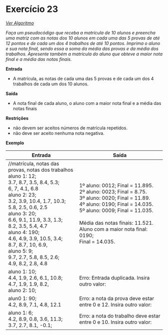 # Exercício 23

[*Ver Algoritmo*](Algoritmo23.md)

 *Faça um pseudocódigo que receba a matrícula de 10 alunos e preencha
uma matriz com as notas dos 10 alunos em cada uma das 5 provas de até 12
pontos e de cada um dos 4 trabalhos de até 10 pontos. Imprima o aluno e sua
nota final, sendo essa a soma da média das provas e da média dos trabalhos.
Apresente também a matrícula do aluno que obteve a maior nota final e a média
das notas finais.*


**Entrada**

- A matrícula, as notas de cada uma das 5 provas e de cada um dos 4 trabalhos de
cada um dos 10 alunos.

**Saída**

- A nota final de cada aluno, o aluno com a maior nota final e a média das notas
finais

**Restrições**

- não devem ser aceitos números de matrícula repetidos.
- não deve ser aceito nenhuma nota negativa.

**Exemplo**



| Entrada | Saída |
|-|-|
|//matrícula, notas das provas, notas dos trabalhos<BR>aluno 1: 12;<BR>3.7, 8.7, 3.5, 8.4, 5.3;<BR>6, 7, 4.1, 6.8<BR>aluno 2: 23;<BR>3.2, 3.9, 10.4, 1.7, 10.3;<BR>5.8, 2.5, 0.6, 2.5<BR>aluno 3: 20;<BR>6.6, 9.1, 11.9, 3.3, 1.3;<BR>8.2, 3.5, 5.4, 4.7<BR>aluno 4: 190;<BR>4.6, 4.9, 3.9, 10.5, 3.4;<BR>8.7, 8.7, 10, 6.9,<BR>aluno 5: 9;<BR>9.7, 2.7, 5.8, 8.5, 2.6;<BR>4.9, 8.2, 2.8, 4.8|1º aluno: 0012; Final = 11.895.<BR>2º aluno: 0023; Final = 8.75.<BR>3º aluno: 0020; Final = 11.89.<BR>4º aluno: 0190; Final = 14.035.<BR>5º aluno: 0009; Final = 11.035.<BR><BR>Média das notas finais: 11.521.<BR>Aluno com a maior nota final: 0190;<BR>Final = 14.035.|
|aluno 1: 10;<BR>4.4, 1.9, 2.6, 6.1, 10.8;<BR>4.7, 1.9, 1.9, 8.2,<BR>aluno 2: 10;|Erro: Entrada duplicada. Insira outro valor:|
|alun0 1: 90;<BR>4.2, 8.9, 7.1, 4.8, 12.1|Erro: a nota da prova deve estar entre 0 e 12. Insira outro valor:|
|aluno 1: 6;<BR>4.2, 8.9, 0.8, 3.6, 11.3;<BR>3.7, 2.7, 8.1, -0.1;|Erro: a nota do trabalho deve estar entre 0 e 10. Insira outro valor:|